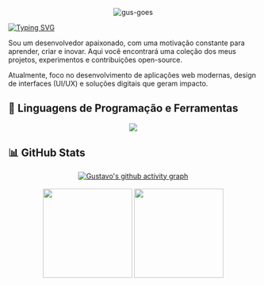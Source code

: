 <p align="center"> 
  <img src="https://komarev.com/ghpvc/?username=gus-goes&label=Profile%20views&color=0e75b6&style=flat" alt="gus-goes" /> 
</p>
<a href="https://git.io/typing-svg"><img src="https://readme-typing-svg.demolab.com?font=Fira+Code&pause=1000&color=0EA8F7&width=435&lines=Ol%C3%A1+pessoal%2C;Me+chamo+Gustavo+Goes;Dev+Front+End." alt="Typing SVG"/></a>

Sou um desenvolvedor apaixonado, com uma motivação constante para aprender, criar e inovar.
Aqui você encontrará uma coleção dos meus projetos, experimentos e contribuições open-source.

Atualmente, foco no desenvolvimento de aplicações web modernas, design de interfaces (UI/UX) e soluções digitais que geram impacto.

## 🚀 Linguagens de Programação e Ferramentas

<p align="center">
  <img src="https://skillicons.dev/icons?i=js,react,vue,tailwind,bootstrap,aws,git,figma,ps,pr" />
</p>

## 📊 GitHub Stats

<p align="center">
  <a href="https://github.com/ashutosh00710/github-readme-activity-graph">
    <img src="https://github-readme-activity-graph.vercel.app/graph?username=gus-goes&theme=tokyo-night" alt="Gustavo's github activity graph"/>
  </a>
  <br><br>
  <img height="180em" src="https://github-readme-stats.vercel.app/api/top-langs/?username=gus-goes&layout=compact&langs_count=7&theme=tokyonight"/>
  <img height="180em" src="https://github-readme-stats.vercel.app/api?username=gus-goes&show_icons=true&theme=tokyonight&include_all_commits=true&count_private=true"/>
</p>

